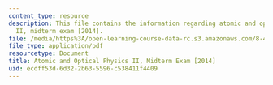 ```yaml
---
content_type: resource
description: This file contains the information regarding atomic and optical physics
  II, midterm exam [2014].
file: /media/https%3A/open-learning-course-data-rc.s3.amazonaws.com/8-421-atomic-and-optical-physics-i-spring-2014/ecdff53d6d322b635596c538411f4409_MIT8_421S14_midterm2014.pdf
file_type: application/pdf
resourcetype: Document
title: Atomic and Optical Physics II, Midterm Exam [2014]
uid: ecdff53d-6d32-2b63-5596-c538411f4409
---
```

